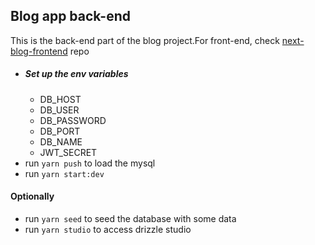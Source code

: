 ## Blog app back-end

This is the back-end part of the blog project.For front-end, check [next-blog-frontend](https://github.com/yehtetaung4466/next-blog-frontend) repo
 - ##### Set up the env variables
   - DB_HOST
   - DB_USER
   - DB_PASSWORD
   - DB_PORT
   - DB_NAME
   - JWT_SECRET
  - run `yarn push` to load the mysql
  - run `yarn start:dev`

#### Optionally
- run `yarn seed` to seed the database with some data
- run `yarn studio` to access drizzle studio
 
